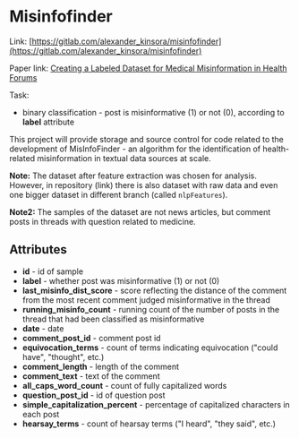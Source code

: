 # Misinfofinder

Link: [https://gitlab.com/alexander_kinsora/misinfofinder](https://gitlab.com/alexander_kinsora/misinfofinder)

Paper link: [Creating a Labeled Dataset for Medical Misinformation in Health Forums](https://ieeexplore.ieee.org/document/8031194)

Task:
* binary classification - post is misinformative (1) or not (0), according to **label** attribute

This project will provide storage and source control for code related to the development of MisInfoFinder - an algorithm for the identification of health-related misinformation in textual data sources at scale.

**Note:** The dataset after feature extraction was chosen for analysis. However, in repository (link) there is also dataset with raw data and even one bigger dataset in different branch (called `nlpFeatures`).

**Note2:** The samples of the dataset are not news articles, but comment posts in threads with question related to medicine.


## Attributes

* **id** - id of sample
* **label** - whether post was misinformative (1) or not (0)
* **last_misinfo_dist_score** - score reflecting the distance of the comment from the most recent comment judged misinformative in the thread
* **running_misinfo_count** - running count of the number of posts in the thread that had been classified as misinformative
* **date** - date
* **comment_post_id** - comment post id
* **equivocation_terms** - count of terms indicating equivocation ("could have", "thought", etc.)
* **comment_length** - length of the comment
* **comment_text** - text of the comment
* **all_caps_word_count** - count of fully capitalized words
* **question_post_id** - id of question post
* **simple_capitalization_percent** - percentage of capitalized characters in each post
* **hearsay_terms** - count of hearsay terms ("I heard", "they said", etc.)
